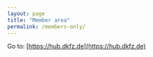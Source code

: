 ```yaml
---
layout: page
title: "Member area"
permalink: /members-only/
---
```


Go to: [https://hub.dkfz.de](https://hub.dkfz.de)
